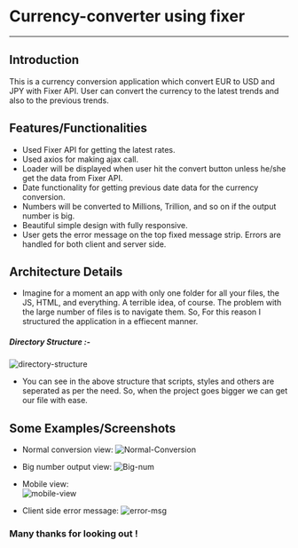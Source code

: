 # Currency-converter using fixer
____________
Introduction
------------

This is a currency conversion application which convert EUR to USD and JPY with Fixer API.
User can convert the currency to the latest trends and also to the previous trends.

Features/Functionalities
---------

- Used Fixer API for getting the latest rates.
- Used axios for making ajax call.
- Loader will be displayed when user hit the convert button unless he/she get the data from Fixer API.
- Date functionality for getting previous date data for the currency conversion.
- Numbers will be converted to Millions, Trillion, and so on if the output number is big.
- Beautiful simple design with fully responsive.
- User gets the error message on the top fixed message strip. Errors are handled for both client and server side.

Architecture Details
------------
- Imagine for a moment an app with only one folder for all your files, the JS, HTML, and everything.
A terrible idea, of course. The problem with the large number of files is to navigate them.
So, For this reason I structured the application in a effiecent manner.
##### Directory Structure :-
![directory-structure](https://s8.postimg.cc/5x2eeo9d1/Screen_Shot_2018-08-15_at_5.35.22_PM.png)
- You can see in the above structure that scripts, styles and others are seperated as per the need. So, when the project goes bigger we can get our file with ease.


Some Examples/Screenshots
--------------------
- Normal conversion view:
![Normal-Conversion](https://s8.postimg.cc/fudf7pm3p/Screen_Shot_2018-08-15_at_4.13.09_PM.png)
- Big number output view:
![Big-num](https://s8.postimg.cc/ne6i9x7md/Screen_Shot_2018-08-15_at_5.56.37_PM.png)

- Mobile view:         
![mobile-view](https://s8.postimg.cc/bp7kikf45/Screen_Shot_2018-08-15_at_5.57.42_PM.png)

- Client side error message:
![error-msg](https://s8.postimg.cc/69tsl0zed/Error_msg.png)

### Many thanks for looking out !
